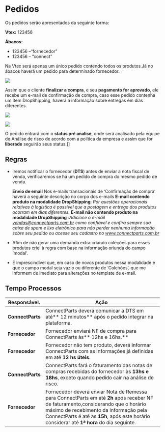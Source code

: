 # Pedidos

Os pedidos serão apresentados da seguinte forma:

**Vtex:** 123456 

**Ábacos:**  
* 123456 –“fornecedor”
* 123456 – “connect”

Na Vtex será apenas um único pedido contendo todos os produtos.Já no ábacos haverá um pedido para determinado fornecedor.

![](http://developers.connectparts.com.br/imagens/atendimentoPedidos16.png)

Assim que o cliente **finalizar a compra**, e seu **pagamento for aprovado**, ele recebe um e-mail de confirmação de compra, caso esse pedido contenha um item DropShipping, haverá a informação sobre entregas em dias diferentes. 


![](http://developers.connectparts.com.br/imagens/atendimentoPedidos02.png) 


![](http://developers.connectparts.com.br/imagens/atendimentoPedidos03.png)


O pedido entrará com o **status pré analise**, onde será analisado pela equipe de Análise de risco de acordo com a política da empresa e assim que for **liberado** seguirão seus status.]]

## Regras

* Iremos notificar o fornecedor (**DTS**) antes de enviar a nota fiscal de venda, verificaremos se há um pedido de compra do mesmo pedido de venda.

    **Envio de email**
    Nos e-mails transacionais de ‘Confirmação de compra’ haverá a seguinte descrição no corpo dos e-mails
    **E-mail contendo produto na modalidade DropShipping**: _Por questões operacionais relativas à logística é possível que a postagem e entrega dos produtos ocorram em dias diferentes._
    **E-mail não contendo produto na modalidade DropShipping** :_Adicione o e-mail vendas@connectparts.com.br como confiável e confira sempre sua caixa de spam e lixo eletrônico para não perder nenhuma informação sobre seu pedido ou acesse seu cadastro no www.connectparts.com.br_

* Afim de não gerar uma demanda extra criando coleções para esses produtos criei à regra com base na informação oriunda do campo ‘modal’.

* É imprescindível que, em caso de novos produtos nessa modalidade e que o campo modal seja vazio ou diferente de ‘Colchões’, que me informem de imediato para alterações no template de e-mail.



## Tempo Processos

|Responsável.|	Ação|
|---|---|
|**ConnectParts**|ConnectParts deverá comunicar a DTS em até** 12 minutos** após  o pedido integrar na plataforma.|
|**Fornecedor**|Fornecedor enviará  NF de compra para ConnectParts às** 12hs e 16hs.**|
|**Fornecedor**|Fornecedor não tem produto, deverá informar ConnectParts com as informações já definidas em até **12 hs úteis**.|
|**ConnectParts**|ConnectParts fará o faturamento  das notas de compras recebidas do fornecedor às **13hs e 18hs**, exceto quando pedido cair na análise de risco.|
|**Fornecedor**|Fornecedor deverá enviar Nota de Remessa para ConnectParts em até **2h** após receber NF de faturamento,considerando que o horário máximo de recebimento da informação pela ConnectParts é até as **15h**, após este horário considerar até **1ª hora** do dia seguinte.|
